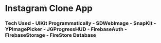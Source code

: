 <h1>
  Instagram Clone App
</h1>
<div>
  <h3>
    Tech Used
      - UIKit Programmatically
      - SDWebImage
      - SnapKit
      - YPImagePicker
      - JGProgressHUD
      - FirebaseAuth
      - FirebaseStorage
      - FireStore Database
  </h3>
</div>
